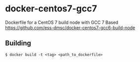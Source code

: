 # docker-centos7-gcc7

Dockerfile for a CentOS 7 build node with GCC 7
Based https://github.com/ess-dmsc/docker-centos7-gcc6-build-node

## Building

    $ docker build -t <tag> <path_to_dockerfile>
